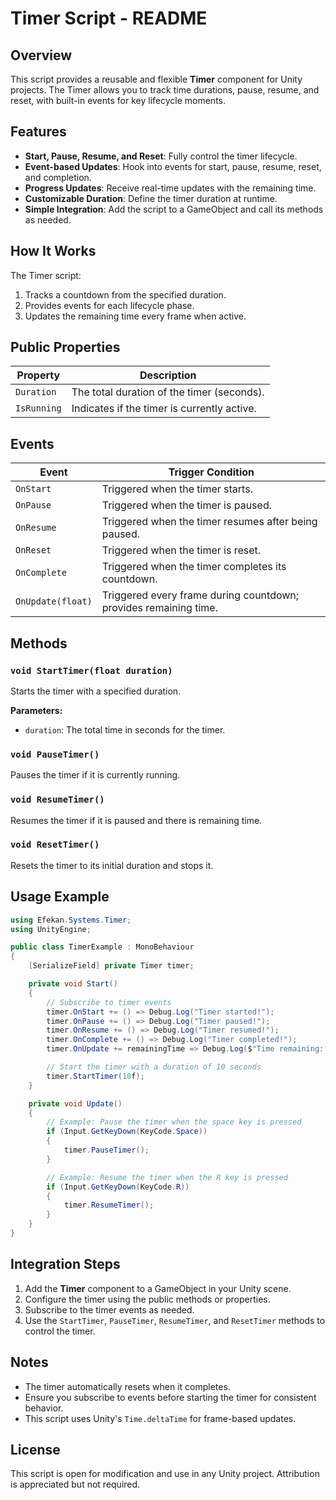 # Timer Script - README

## Overview
This script provides a reusable and flexible **Timer** component for Unity projects. The Timer allows you to track time durations, pause, resume, and reset, with built-in events for key lifecycle moments.

## Features
- **Start, Pause, Resume, and Reset**: Fully control the timer lifecycle.
- **Event-based Updates**: Hook into events for start, pause, resume, reset, and completion.
- **Progress Updates**: Receive real-time updates with the remaining time.
- **Customizable Duration**: Define the timer duration at runtime.
- **Simple Integration**: Add the script to a GameObject and call its methods as needed.

## How It Works
The Timer script:
1. Tracks a countdown from the specified duration.
2. Provides events for each lifecycle phase.
3. Updates the remaining time every frame when active.

## Public Properties
| Property     | Description                              |
|--------------|------------------------------------------|
| `Duration`   | The total duration of the timer (seconds). |
| `IsRunning`  | Indicates if the timer is currently active. |

## Events
| Event           | Trigger Condition                                           |
|------------------|------------------------------------------------------------|
| `OnStart`        | Triggered when the timer starts.                            |
| `OnPause`        | Triggered when the timer is paused.                         |
| `OnResume`       | Triggered when the timer resumes after being paused.        |
| `OnReset`        | Triggered when the timer is reset.                          |
| `OnComplete`     | Triggered when the timer completes its countdown.           |
| `OnUpdate(float)`| Triggered every frame during countdown; provides remaining time. |

## Methods

### `void StartTimer(float duration)`
Starts the timer with a specified duration.

**Parameters:**
- `duration`: The total time in seconds for the timer.

### `void PauseTimer()`
Pauses the timer if it is currently running.

### `void ResumeTimer()`
Resumes the timer if it is paused and there is remaining time.

### `void ResetTimer()`
Resets the timer to its initial duration and stops it.

## Usage Example
```csharp
using Efekan.Systems.Timer;
using UnityEngine;

public class TimerExample : MonoBehaviour
{
    [SerializeField] private Timer timer;

    private void Start()
    {
        // Subscribe to timer events
        timer.OnStart += () => Debug.Log("Timer started!");
        timer.OnPause += () => Debug.Log("Timer paused!");
        timer.OnResume += () => Debug.Log("Timer resumed!");
        timer.OnComplete += () => Debug.Log("Timer completed!");
        timer.OnUpdate += remainingTime => Debug.Log($"Time remaining: {remainingTime}");

        // Start the timer with a duration of 10 seconds
        timer.StartTimer(10f);
    }

    private void Update()
    {
        // Example: Pause the timer when the space key is pressed
        if (Input.GetKeyDown(KeyCode.Space))
        {
            timer.PauseTimer();
        }

        // Example: Resume the timer when the R key is pressed
        if (Input.GetKeyDown(KeyCode.R))
        {
            timer.ResumeTimer();
        }
    }
}
```

## Integration Steps
1. Add the **Timer** component to a GameObject in your Unity scene.
2. Configure the timer using the public methods or properties.
3. Subscribe to the timer events as needed.
4. Use the `StartTimer`, `PauseTimer`, `ResumeTimer`, and `ResetTimer` methods to control the timer.

## Notes
- The timer automatically resets when it completes.
- Ensure you subscribe to events before starting the timer for consistent behavior.
- This script uses Unity's `Time.deltaTime` for frame-based updates.

## License
This script is open for modification and use in any Unity project. Attribution is appreciated but not required.

